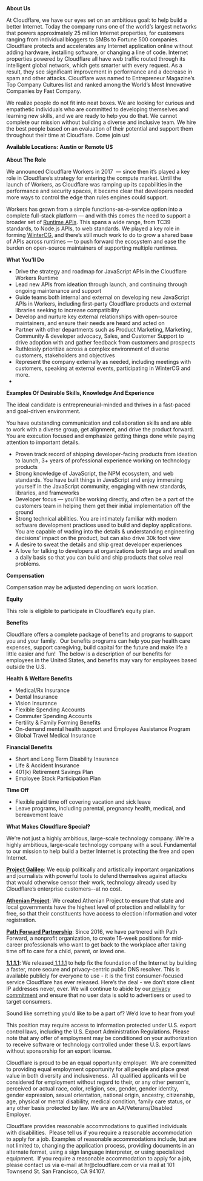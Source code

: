 <div class="content-intro">
	<div><strong>About Us</strong></div>
	<div>
		<p><span style="font-weight: 400;">At Cloudflare, we have our eyes set on an ambitious goal: to help build a better Internet. Today the company runs one of the world’s largest networks that powers approximately 25 million Internet properties, for customers ranging from individual bloggers to SMBs to Fortune 500 companies. Cloudflare protects and accelerates any Internet application online without adding hardware, installing software, or changing a line of code. Internet properties powered by Cloudflare all have web traffic routed through its intelligent global network, which gets smarter with every request. As a result, they see significant improvement in performance and a decrease in spam and other attacks. Cloudflare was named to Entrepreneur Magazine’s Top Company Cultures list and ranked among the World’s Most Innovative Companies by Fast Company.</span><span style="font-weight: 400;">&nbsp;</span></p>
		<p><span style="font-weight: 400;">We realize people do not fit into neat boxes. We are looking for curious and empathetic individuals who are committed to developing themselves and learning new skills, and we are ready to help you do that. We cannot complete our mission without building a diverse and inclusive team. We hire the best people based on an evaluation of their potential and support them throughout their time at Cloudflare. Come join us!&nbsp;</span></p>
	</div>
</div>
<p><strong>Available Locations: Austin or Remote US<br><br>About The Role</strong></p>
<p>We announced Cloudflare Workers in 2017&nbsp; — since then it’s played a key role in Cloudflare’s strategy for entering the compute market. Until the launch of Workers, as Cloudflare was ramping up its capabilities in the performance and security spaces, it became clear that developers needed more ways to control the edge than rules engines could support.</p>
<p>Workers has grown from a simple functions-as-a-service option into a complete full-stack platform — and with this comes the need to support a broader set of <a href="https://developers.cloudflare.com/workers/runtime-apis/">Runtime APIs</a>. This spans a wide range, from TC39 standards, to Node.js APIs, to web standards. We played a key role in forming <a href="https://wintercg.org/">WinterCG</a>, and there’s still much work to do to grow a shared base of APIs across runtimes — to push forward the ecosystem and ease the burden on open-source maintainers of supporting multiple runtimes.</p>
<p><strong>What You’ll Do</strong></p>
<ul>
	<li>Drive the strategy and roadmap for JavaScript APIs in the Cloudflare Workers Runtime</li>
	<li>Lead new APIs from ideation through launch, and continuing through ongoing maintenance and support</li>
	<li>Guide teams both internal and external on developing new JavaScript APIs in Workers, including first-party Cloudflare products and external libraries seeking to increase compatibility</li>
	<li>Develop and nurture key external relationships with open-source maintainers, and ensure their needs are heard and acted on</li>
	<li>Partner with other departments such as Product Marketing, Marketing, Community &amp; developer advocacy, Sales, and Customer Support to drive adoption with and gather feedback from customers and prospects</li>
	<li>Ruthlessly prioritize across a complex environment of diverse customers, stakeholders and objectives</li>
	<li>Represent the company externally as needed, including meetings with customers, speaking at external events, participating in WinterCG and more.</li>
	<li>&nbsp;</li>
</ul>
<p><strong>Examples Of Desirable Skills, Knowledge And Experience</strong></p>
<p>The ideal candidate is entrepreneurial-minded and thrives in a fast-paced and goal-driven environment.&nbsp;</p>
<p>You have outstanding communication and collaboration skills and are able to work with a diverse group, get alignment, and drive the product forward. You are execution focused and emphasize getting things done while paying attention to important details.&nbsp;</p>
<ul>
	<li>Proven track record of shipping developer-facing products from ideation to launch, 3+ years of professional experience working on technology products</li>
	<li>Strong knowledge of JavaScript, the NPM ecosystem, and web standards. You have built things in JavaScript and enjoy immersing yourself in the JavaScript community, engaging with new standards, libraries, and frameworks</li>
	<li>Developer focus — you’ll be working directly, and often be a part of the customers team in helping them get their initial implementation off the ground</li>
	<li>Strong technical abilities. You are intimately familiar with modern software development practices used to build and deploy applications. You are capable of wading into the details &amp; understanding engineering decisions’ impact on the product, but can also drive 30k foot view</li>
	<li>A desire to sweat the details and ship great developer experiences</li>
	<li>A love for talking to developers at organizations both large and small on a daily basis so that you can build and ship products that solve real problems.</li>
</ul>
<p><strong>Compensation</strong></p>
<p>Compensation may be adjusted depending on work location.</p>
<p><strong>Equity</strong></p>
<p>This role is eligible to participate in Cloudflare’s equity plan.</p>
<p><strong>Benefits</strong></p>
<p>Cloudflare offers a complete package of benefits and programs to support you and your family.&nbsp; Our benefits programs can help you pay health care expenses, support caregiving, build capital for the future and make life a little easier and fun!&nbsp; The below is a description of our benefits for employees in the United States, and benefits may vary for employees based outside the U.S.</p>
<p><strong>Health &amp; Welfare Benefits</strong></p>
<ul>
	<li>Medical/Rx Insurance</li>
	<li>Dental Insurance</li>
	<li>Vision Insurance</li>
	<li>Flexible Spending Accounts</li>
	<li>Commuter Spending Accounts</li>
	<li>Fertility &amp; Family Forming Benefits</li>
	<li>On-demand mental health support and Employee Assistance Program</li>
	<li>Global Travel Medical Insurance</li>
</ul>
<p><strong>Financial Benefits</strong></p>
<ul>
	<li>Short and Long Term Disability Insurance</li>
	<li>Life &amp; Accident Insurance</li>
	<li>401(k) Retirement Savings Plan</li>
	<li>Employee Stock Participation Plan</li>
</ul>
<p><strong>Time Off</strong></p>
<ul>
	<li>Flexible paid time off covering vacation and sick leave</li>
	<li>Leave programs, including parental, pregnancy health, medical, and bereavement leave</li>
</ul>
<div class="content-conclusion">
	<p><strong>What Makes Cloudflare Special?</strong></p>
	<p><span style="font-weight: 400;">We’re not just a highly ambitious, large-scale technology company. We’re a highly ambitious, large-scale technology company with a soul. Fundamental to our mission to help build a better Internet is protecting the free and open Internet.</span></p>
	<p><a href="https://blog.cloudflare.com/protecting-free-expression-online/"><strong>Project Galileo</strong></a><span style="font-weight: 400;">: We equip politically and artistically important organizations and journalists with powerful tools to defend themselves against attacks that would otherwise censor their work, technology already used by Cloudflare’s enterprise customers--at no cost.</span></p>
	<p><strong><a href="https://www.cloudflare.com/athenian/">Athenian Project</a></strong><span style="font-weight: 400;">: We created Athenian Project to ensure that state and local governments have the highest level of protection and reliability for free, so that their constituents have access to election information and voter registration.</span></p>
	<p><a href="https://blog.cloudflare.com/tag/path-forward/"><strong>Path Forward Partnership</strong></a><span style="font-weight: 400;">: Since 2016, we have partnered with Path Forward, a nonprofit organization, to create 16-week positions for mid-career professionals who want to get back to the workplace after taking time off to care for a child, parent, or loved one.</span></p>
	<p><a href="https://1.1.1.1/"><strong>1.1.1.1</strong></a><span style="font-weight: 400;">: We released</span><a href="https://1.1.1.1/"> <span style="font-weight: 400;">1.1.1.1</span></a><span style="font-weight: 400;"> to help fix the foundation of the Internet by building a faster, more secure and privacy-centric public DNS resolver. This is available publicly for everyone to use - it is the first consumer-focused service Cloudflare has ever released. Here’s the deal - we don’t store client IP addresses never, ever. We will continue to abide by our</span><a href="https://developers.cloudflare.com/1.1.1.1/privacy/public-dns-resolver"> privacy commitment</a><span style="font-weight: 400;"> and ensure that no user data is sold to advertisers or used to target consumers.</span></p>
	<p><span style="font-weight: 400;">Sound like something you’d like to be a part of? We’d love to hear from you!</span></p>
	<p><span style="font-weight: 400;">This position may require access to information protected under U.S. export control laws, including the U.S. Export Administration Regulations. Please note that any offer of employment may be conditioned on your authorization to receive software or technology controlled under these U.S. export laws without sponsorship for an export license.</span></p>
	<p><span style="font-weight: 400;">Cloudflare is proud to be an equal opportunity employer. &nbsp;We are committed to providing equal employment opportunity for all people and place great value in both diversity and inclusiveness. &nbsp;All qualified applicants will be considered for employment without regard to their, or any other person's, perceived or actual</span> <span style="font-weight: 400;">race, color, religion, sex, gender, gender identity, gender expression, sexual orientation, national origin, ancestry, citizenship, age, physical or mental disability, medical condition, family care status, or any other basis protected by law. </span><span style="font-weight: 400;">We are an AA/Veterans/Disabled Employer.</span></p>
	<p><span style="font-weight: 400;">Cloudflare provides reasonable accommodations to qualified individuals with disabilities. &nbsp;Please tell us if you require a reasonable accommodation to apply for a job. Examples of reasonable accommodations include, but are not limited to, changing the application process, providing documents in an alternate format, using a sign language interpreter, or using specialized equipment. &nbsp;If you require a reasonable accommodation to apply for a job, please contact us via e-mail at </span><span style="font-weight: 400;">hr@cloudflare.com</span><span style="font-weight: 400;"> or via mail at 101 Townsend St. San Francisco, CA 94107.</span></p>
</div>